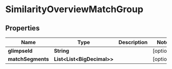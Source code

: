 

# SimilarityOverviewMatchGroup


## Properties

Name | Type | Description | Notes
------------ | ------------- | ------------- | -------------
**glimpseId** | **String** |  |  [optional]
**matchSegments** | **List&lt;List&lt;BigDecimal&gt;&gt;** |  |  [optional]



